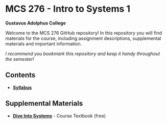 # MCS 276 - Intro to Systems 1

**Gustavus Adolphus College**

Welcome to the MCS 276 GitHub repository! In this repository you will find materials for the course, including assignment descriptions, supplemental materials and important information.

*I recommend you bookmark this repository and keep it handy throughout the semester!*

## Contents

* **[Syllabus](SYLLABUS.md)**

## Supplemental Materials

* **[Dive Into Systems](https://diveintosystems.org/)** - Course Textbook (free)
